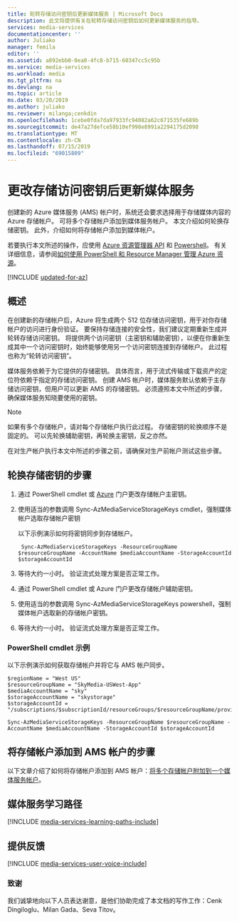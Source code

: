 ```yaml
---
title: 轮转存储访问密钥后更新媒体服务 | Microsoft Docs
description: 此文将提供有关在轮转存储访问密钥后如何更新媒体服务的指导。
services: media-services
documentationcenter: ''
author: Juliako
manager: femila
editor: ''
ms.assetid: a892ebb0-0ea0-4fc8-b715-60347cc5c95b
ms.service: media-services
ms.workload: media
ms.tgt_pltfrm: na
ms.devlang: na
ms.topic: article
ms.date: 03/20/2019
ms.author: juliako
ms.reviewer: milanga;cenkdin
ms.openlocfilehash: 1cebe0fda7da97933fc94082a62c671535fe689b
ms.sourcegitcommit: de47a27defce58b10ef998e8991a2294175d2098
ms.translationtype: MT
ms.contentlocale: zh-CN
ms.lasthandoff: 07/15/2019
ms.locfileid: "69015809"
---
```

# <a name="update-media-services-after-rolling-storage-access-keys"></a>更改存储访问密钥后更新媒体服务 

创建新的 Azure 媒体服务 (AMS) 帐户时，系统还会要求选择用于存储媒体内容的 Azure 存储帐户。 可将多个存储帐户添加到媒体服务帐户。 本文介绍如何轮换存储密钥。 此外，介绍如何将存储帐户添加到媒体帐户。 

若要执行本文所述的操作，应使用 [Azure 资源管理器 API](/rest/api/media/operations/azure-media-services-rest-api-reference) 和 [Powershell](https://docs.microsoft.com/powershell/module/az.media)。  有关详细信息，请参阅[如何使用 PowerShell 和 Resource Manager 管理 Azure 资源](../../azure-resource-manager/manage-resource-groups-powershell.md)。

[!INCLUDE [updated-for-az](../../../includes/updated-for-az.md)]

## <a name="overview"></a>概述

在创建新的存储帐户后，Azure 将生成两个 512 位存储访问密钥，用于对你存储帐户的访问进行身份验证。 要保持存储连接的安全性，我们建议定期重新生成并轮转存储访问密钥。 将提供两个访问密钥（主密钥和辅助密钥），以便在你重新生成其中一个访问密钥时，始终能够使用另一个访问密钥连接到存储帐户。 此过程也称为“轮转访问密钥”。

媒体服务依赖于为它提供的存储密钥。 具体而言，用于流式传输或下载资产的定位符依赖于指定的存储访问密钥。 创建 AMS 帐户时，媒体服务默认依赖于主存储访问密钥，但用户可以更新 AMS 的存储密钥。 必须遵照本文中所述的步骤，确保媒体服务知晓要使用的密钥。  

>[!NOTE]
> 如果有多个存储帐户，请对每个存储帐户执行此过程。 存储密钥的轮换顺序不是固定的。 可以先轮换辅助密钥，再轮换主密钥，反之亦然。
>
> 在对生产帐户执行本文中所述的步骤之前，请确保对生产前帐户测试这些步骤。
>

## <a name="steps-to-rotate-storage-keys"></a>轮换存储密钥的步骤 
 
 1. 通过 PowerShell cmdlet 或 [Azure](https://portal.azure.com/) 门户更改存储帐户主密钥。
 2. 使用适当的参数调用 Sync-AzMediaServiceStorageKeys cmdlet，强制媒体帐户选取存储帐户密钥
 
    以下示例演示如何将密钥同步到存储帐户。
  
         Sync-AzMediaServiceStorageKeys -ResourceGroupName $resourceGroupName -AccountName $mediaAccountName -StorageAccountId $storageAccountId
  
 3. 等待大约一小时。 验证流式处理方案是否正常工作。
 4. 通过 PowerShell cmdlet 或 Azure 门户更改存储帐户辅助密钥。
 5. 使用适当的参数调用 Sync-AzMediaServiceStorageKeys powershell，强制媒体帐户选取新的存储帐户密钥。 
 6. 等待大约一小时。 验证流式处理方案是否正常工作。
 
### <a name="a-powershell-cmdlet-example"></a>PowerShell cmdlet 示例 

以下示例演示如何获取存储帐户并将它与 AMS 帐户同步。

    $regionName = "West US"
    $resourceGroupName = "SkyMedia-USWest-App"
    $mediaAccountName = "sky"
    $storageAccountName = "skystorage"
    $storageAccountId = "/subscriptions/$subscriptionId/resourceGroups/$resourceGroupName/providers/Microsoft.Storage/storageAccounts/$storageAccountName"

    Sync-AzMediaServiceStorageKeys -ResourceGroupName $resourceGroupName -AccountName $mediaAccountName -StorageAccountId $storageAccountId

 
## <a name="steps-to-add-storage-accounts-to-your-ams-account"></a>将存储帐户添加到 AMS 帐户的步骤

以下文章介绍了如何将存储帐户添加到 AMS 帐户：[将多个存储帐户附加到一个媒体服务帐户](meda-services-managing-multiple-storage-accounts.md)。

## <a name="media-services-learning-paths"></a>媒体服务学习路径
[!INCLUDE [media-services-learning-paths-include](../../../includes/media-services-learning-paths-include.md)]

## <a name="provide-feedback"></a>提供反馈
[!INCLUDE [media-services-user-voice-include](../../../includes/media-services-user-voice-include.md)]

### <a name="acknowledgments"></a>致谢
我们诚挚地向以下人员表达谢意，是他们协助完成了本文档的写作工作：Cenk Dingiloglu、Milan Gada、Seva Titov。
